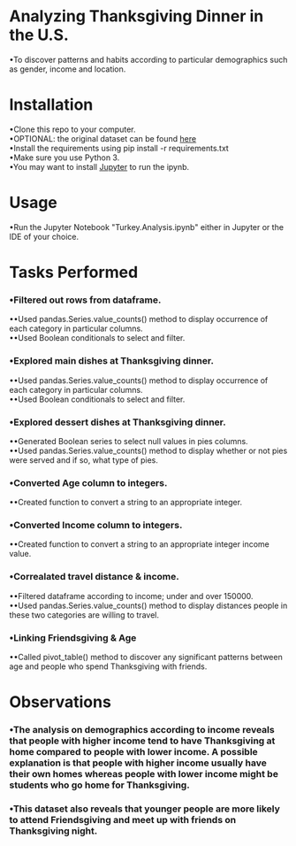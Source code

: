 # Analyzing Thanksgiving Dinner in the U.S.
•To discover patterns and habits according to particular demographics such as gender, income and location.

# Installation
•Clone this repo to your computer.  
•OPTIONAL: the original dataset can be found [here](https://github.com/fivethirtyeight/data/tree/master/thanksgiving-2015)  
•Install the requirements using pip install -r requirements.txt  
•Make sure you use Python 3.  
•You may want to install [Jupyter](http://jupyter.org/install) to run the ipynb.

# Usage
•Run the Jupyter Notebook "Turkey.Analysis.ipynb" either in Jupyter or the IDE of your choice.

# Tasks Performed
### •Filtered out rows from dataframe.
••Used pandas.Series.value_counts() method to display occurrence of each category in particular columns.  
••Used Boolean conditionals to select and filter.
### •Explored main dishes at Thanksgiving dinner.
••Used pandas.Series.value_counts() method to display occurrence of each category in particular columns.  
••Used Boolean conditionals to select and filter.
### •Explored dessert dishes at Thanksgiving dinner.
••Generated Boolean series to select null values in pies columns.  
••Used pandas.Series.value_counts() method to display whether or not pies were served and if so, what type of pies.
### •Converted Age column to integers.
••Created function to convert a string to an appropriate integer. 
### •Converted Income column to integers.
••Created function to convert a string to an appropriate integer income value.
### •Correalated travel distance & income.
••Filtered dataframe according to income; under and over 150000.  
••Used pandas.Series.value_counts() method to display distances people in these two categories are willing to travel.
### •Linking Friendsgiving & Age
••Called pivot_table() method to discover any significant patterns between age and people who spend Thanksgiving with friends.

# Observations
### •The analysis on demographics according to income reveals that people with higher income tend to have Thanksgiving at home compared to people with lower income. A possible explanation is that people with higher income usually have their own homes whereas people with lower income might be students who go home for Thanksgiving.
### •This dataset also reveals that younger people are more likely to attend Friendsgiving and meet up with friends on Thanksgiving night.
